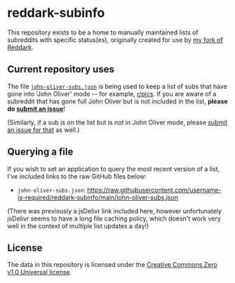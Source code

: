 # reddark-subinfo

This repository exists to be a home to manually maintained lists of subreddits with specific status(es), originally created for use by [my fork of Reddark](https://github.com/username-is-required/Reddark).

## Current repository uses
The file [`john-oliver-subs.json`](john-oliver-subs.json) is being used to keep a list of subs that have gone into 'John Oliver' mode -- for example, [r/pics](https://web.archive.org/web/20230618032422/https://old.reddit.com/r/pics/comments/14bai7s/henceforth_rpics_will_feature_only_images_of_john/). If you are aware of a subreddit that has gone full John Oliver but is not included in the list, **please do [submit an issue](https://github.com/username-is-required/reddark-subinfo/issues/new?title=new%20john%20oliver%20sub:%20r/[subname])**!

(Similarly, if a sub is on the list but is *not* in John Oliver mode, please [submit an issue for that](https://github.com/username-is-required/reddark-subinfo/issues/new?title=remove%20sub%20from%20john%20oliver%20list:%20r/%5Bsubname%5D) as well.)

## Querying a file 

If you wish to set an application to query the most recent version of a list, I've included links to the raw GitHub files below:

 - `john-oliver-subs.json`: https://raw.githubusercontent.com/username-is-required/reddark-subinfo/main/john-oliver-subs.json

(There was previously a jsDelivr link included here, however unfortunately jsDelivr seems to have a long file caching policy, which doesn't work very well in the context of multiple list updates a day!)

## License
The data in this repository is licensed under the [Creative Commons Zero v1.0 Universal license](LICENSE).
